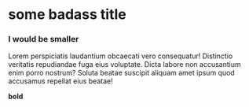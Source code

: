 # some badass title

### I would be smaller

Lorem perspiciatis laudantium obcaecati vero consequatur! Distinctio veritatis repudiandae fuga eius voluptate. Dicta labore non accusantium enim porro nostrum? Soluta beatae suscipit aliquam amet ipsum quod accusamus repellat eius beatae!


**bold**
